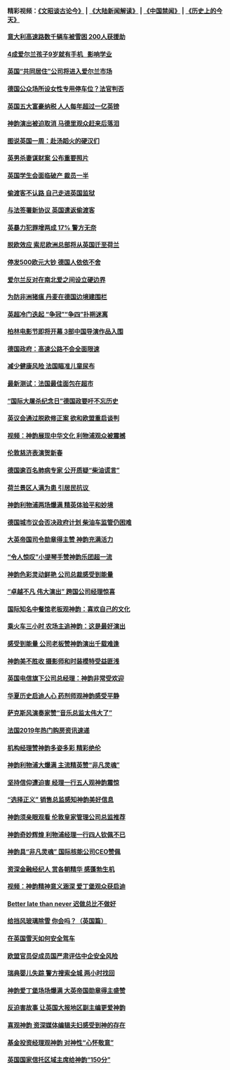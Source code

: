 #### 精彩视频：[《文昭谈古论今》](https://github.com/gfw-breaker/wenzhao) | [《大陆新闻解读》](https://github.com/gfw-breaker/ntdtv-comedy) | [《中国禁闻》](https://github.com/gfw-breaker/ntdtv-news) | [《历史上的今天》](https://github.com/gfw-breaker/today-in-history) 

#### [意大利高速路数千辆车被雪困 200人获援助](../pages/nsc974/n11022003.md?t=02031629?t=02031558?t=02031545) 

#### [4成爱尔兰孩子9岁就有手机   影响学业](../pages/nsc974/n11018141.md?t=02031629?t=02031558?t=02031545) 

#### [英国“共同居住”公司将进入爱尔兰市场](../pages/nsc974/n11018074.md?t=02031629?t=02031558?t=02031545) 

#### [德国公众场所设女性专用停车位？法官判否](../pages/nsc974/n11018033.md?t=02031629?t=02031558?t=02031545) 

#### [英国五大富豪纳税 人人每年超过一亿英镑](../pages/nsc974/n11016706.md?t=02031629?t=02031558?t=02031545) 

#### [神韵演出被迫取消 马德里观众赶来后落泪](../pages/nsc974/n11016854.md?t=02031629?t=02031558?t=02031545) 

#### [图说英国一周：赴汤蹈火的硬汉们](../pages/nsc974/n11016810.md?t=02031629?t=02031558?t=02031545) 

#### [英男杀妻谋财案 公布重要照片](../pages/nsc974/n11016778.md?t=02031629?t=02031558?t=02031545) 

#### [英国学生会面临破产 裁员一半](../pages/nsc974/n11016766.md?t=02031629?t=02031558?t=02031545) 

#### [偷渡客不认路 自己走进英国监狱](../pages/nsc974/n11016763.md?t=02031629?t=02031558?t=02031545) 

#### [与法签署新协议 英国遣返偷渡客](../pages/nsc974/n11016756.md?t=02031629?t=02031558?t=02031545) 

#### [英暴力犯罪增两成 17% 警方无奈](../pages/nsc974/n11016787.md?t=02031629?t=02031558?t=02031545) 

#### [脱欧效应 索尼欧洲总部将从英国迁至荷兰](../pages/nsc974/n11015209.md?t=02031629?t=02031558?t=02031545) 

#### [停发500欧元大钞 德国人依依不舍](../pages/nsc974/n11015417.md?t=02031629?t=02031558?t=02031545) 

#### [爱尔兰反对在南北爱之间设立硬边界](../pages/nsc974/n11015382.md?t=02031629?t=02031558?t=02031545) 

#### [为防非洲猪瘟 丹麦在德国边境建围栏](../pages/nsc974/n11014368.md?t=02031629?t=02031558?t=02031545) 

#### [英超冷门迭起 “争冠”“争四”扑朔迷离](../pages/nsc974/n11014053.md?t=02031629?t=02031558?t=02031545) 

#### [柏林电影节即将开幕 3部中国导演作品入围](../pages/nsc974/n11013824.md?t=02031629?t=02031558?t=02031545) 

#### [德国政府：高速公路不会全面限速](../pages/nsc974/n11013841.md?t=02031629?t=02031558?t=02031545) 

#### [减少健康风险 法国瞄准儿童尿布](../pages/nsc974/n11012630.md?t=02031629?t=02031558?t=02031545) 

#### [最新测试：法国最佳面包在超市](../pages/nsc974/n11012842.md?t=02031629?t=02031558?t=02031545) 

#### [“国际大屠杀纪念日”德国政要吁不忘历史](../pages/nsc974/n11012513.md?t=02031629?t=02031558?t=02031545) 

#### [英议会通过脱欧修正案 欲和欧盟重启谈判](../pages/nsc974/n11011622.md?t=02031629?t=02031558?t=02031545) 

#### [视频：神韵展现中华文化 利物浦观众被震撼](../pages/nsc974/n11011005.md?t=02031629?t=02031558?t=02031545) 

#### [伦敦慈济表演贺新春](../pages/nsc974/n11011139.md?t=02031629?t=02031558?t=02031545) 

#### [德国逾百名肺病专家 公开质疑“柴油谎言”](../pages/nsc974/n11010325.md?t=02031629?t=02031558?t=02031545) 

#### [荷兰景区人满为患 引居民抗议 ](../pages/nsc974/n11010747.md?t=02031629?t=02031558?t=02031545) 

#### [神韵利物浦两场爆满 精英体验平和妙境](../pages/nsc974/n11010417.md?t=02031629?t=02031558?t=02031545) 

#### [德国城市议会否决政府计划 柴油车监管仍困难](../pages/nsc974/n11010716.md?t=02031629?t=02031558?t=02031545) 

#### [大英帝国司令勋章得主赞 神韵充满活力](../pages/nsc974/n11009434.md?t=02031629?t=02031558?t=02031545) 

#### [“令人惊叹”小提琴手赞神韵乐团超一流](../pages/nsc974/n11009535.md?t=02031629?t=02031558?t=02031545) 

#### [神韵色彩灵动鲜艳 公司总裁感受到能量](../pages/nsc974/n11009391.md?t=02031629?t=02031558?t=02031545) 

#### [“卓越不凡 伟大演出” 跨国公司经理惊喜](../pages/nsc974/n11009359.md?t=02031629?t=02031558?t=02031545) 

#### [国际知名中餐馆老板观神韵：喜欢自己的文化](../pages/nsc974/n11009314.md?t=02031629?t=02031558?t=02031545) 

#### [乘火车三小时 农场主追神韵：这是最好演出](../pages/nsc974/n11009299.md?t=02031629?t=02031558?t=02031545) 

#### [感受到能量 公司老板赞神韵演出千载难逢](../pages/nsc974/n11009226.md?t=02031629?t=02031558?t=02031545) 

#### [神韵美不胜收 摄影师和时装模特受益匪浅](../pages/nsc974/n11009171.md?t=02031629?t=02031558?t=02031545) 

#### [英国电信旗下公司总经理：神韵非常受欢迎](../pages/nsc974/n11008992.md?t=02031629?t=02031558?t=02031545) 

#### [华夏历史启迪人心 药剂师观神韵感受平静](../pages/nsc974/n11007232.md?t=02031629?t=02031558?t=02031545) 

#### [萨克斯风演奏家赞“音乐总监太伟大了”](../pages/nsc974/n11007174.md?t=02031629?t=02031558?t=02031545) 

#### [法国2019年热门购房资讯速递](../pages/nsc974/n10947033.md?t=02031629?t=02031558?t=02031545) 

#### [机构经理赞神韵多姿多彩 精彩绝伦](../pages/nsc974/n11006484.md?t=02031629?t=02031558?t=02031545) 

#### [神韵利物浦大爆满 主流精英赞“非凡灵魂”](../pages/nsc974/n11006697.md?t=02031629?t=02031558?t=02031545) 

#### [坚持信仰遭迫害 经理一行五人观神韵震惊](../pages/nsc974/n11006523.md?t=02031629?t=02031558?t=02031545) 

#### [“选择正义” 销售总监感知神韵美好信息](../pages/nsc974/n11006437.md?t=02031629?t=02031558?t=02031545) 

#### [神韵须亲眼观看 伦敦皇家管理公司总监推荐](../pages/nsc974/n11006402.md?t=02031629?t=02031558?t=02031545) 

#### [神韵奇妙辉煌 利物浦经理一行四人钦佩不已](../pages/nsc974/n11006397.md?t=02031629?t=02031558?t=02031545) 

#### [神韵具“非凡灵魂” 国际核能公司CEO赞佩](../pages/nsc974/n11006353.md?t=02031629?t=02031558?t=02031545) 

#### [资深金融经纪人 赏各朝精华 感蓬勃生机](../pages/nsc974/n11006347.md?t=02031629?t=02031558?t=02031545) 

#### [视频：神韵精神意义涵深 爱丁堡观众获启迪](../pages/nsc974/n11004622.md?t=02031629?t=02031558?t=02031545) 

#### [Better late than never 迟做总比不做好](../pages/nsc974/n11004768.md?t=02031629?t=02031558?t=02031545) 

#### [给挡风玻璃除雪 你会吗？（英国篇）](../pages/nsc974/n11004765.md?t=02031629?t=02031558?t=02031545) 

#### [在英国雪天如何安全驾车](../pages/nsc974/n11004758.md?t=02031629?t=02031558?t=02031545) 

#### [欧盟官员促成员国严肃评估中企安全风险](../pages/nsc974/n11004719.md?t=02031629?t=02031558?t=02031545) 

#### [瑞典婴儿失踪 警方搜索全城 两小时找回](../pages/nsc974/n11004065.md?t=02031629?t=02031558?t=02031545) 

#### [神韵爱丁堡场场爆满 大英帝国勋章得主盛赞](../pages/nsc974/n11003114.md?t=02031629?t=02031558?t=02031545) 

#### [反迫害故事 让英国大报地区副主编更爱神韵](../pages/nsc974/n11003184.md?t=02031629?t=02031558?t=02031545) 

#### [喜观神韵 资深媒体编辑夫妇感受到神的存在](../pages/nsc974/n11003116.md?t=02031629?t=02031558?t=02031545) 

#### [基金投资经理观神韵 对神性“心怀敬意”](../pages/nsc974/n11003069.md?t=02031629?t=02031558?t=02031545) 

#### [英国国家信托区域主席给神韵“150分”](../pages/nsc974/n11003048.md?t=02031629?t=02031558?t=02031545) 

